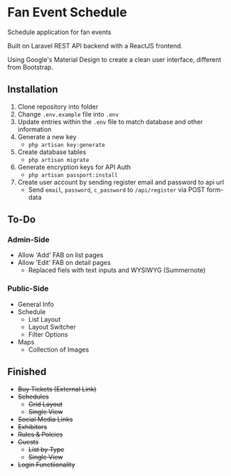 # Fan Event Schedule
Schedule application for fan events

Built on Laravel REST API backend with a ReactJS frontend.

Using Google's Material Design to create a clean user interface, different from Bootstrap.

## Installation
1. Clone repository into folder
2. Change `.env.example` file into `.env`
3. Update entries within the `.env` file to match database and other information
4. Generate a new key
   * `php artisan key:generate`
5. Create database tables
   * `php artisan migrate`
6. Generate encryption keys for API Auth
   * `php artisan passport:install`
7. Create user account by sending register email and password to api url
   * Send `email`, `password`, `c_password` to `/api/register` via POST form-data

## To-Do

### Admin-Side
- Allow 'Add' FAB on list pages
- Allow 'Edit' FAB on detail pages
  - Replaced fiels with text inputs and WYSIWYG (Summernote)

### Public-Side
- General Info
- Schedule
  - List Layout
  - Layout Switcher
  - Filter Options
- Maps
  - Collection of Images

## Finished
- ~~Buy Tickets (External Link)~~
- ~~Schedules~~
  - ~~Grid Layout~~
  - ~~Single View~~
- ~~Social Media Links~~
- ~~Exhibitors~~
- ~~Rules & Polcies~~
- ~~Guests~~
  - ~~List by Type~~
  - ~~Single View~~
- ~~Login Functiionality~~